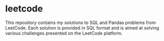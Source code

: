 # leetcode
This repository contains my solutions to SQL and Pandas problems from LeetCode. Each solution is provided in SQL format and is aimed at solving various challenges presented on the LeetCode platform.

